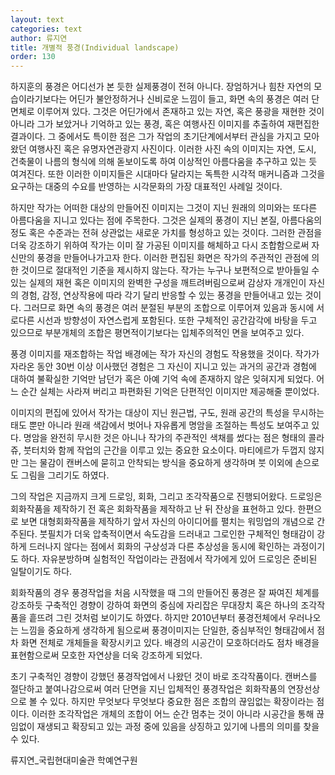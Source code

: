 ```yaml
---
layout: text
categories: text
author: 류지연
title: 개별적 풍경(Individual landscape)
order: 130
---
```


하지훈의 풍경은 어디선가 본 듯한 실제풍경이 전혀 아니다. 장엄하거나 힘찬 자연의 모습이라기보다는 어딘가 불안정하거나 신비로운 느낌이 들고, 화면 속의 풍경은 여러 단면체로 이루어져 있다. 그것은 어딘가에서 존재하고 있는 자연, 혹은 풍광을 재현한 것이 아니라 그가 보았거나 기억하고 있는 풍경, 혹은 여행사진 이미지를 추출하여 재편집한 결과이다. 그 중에서도 특이한 점은 그가 작업의 초기단계에서부터 관심을 가지고 모아왔던 여행사진 혹은 유명자연관광지 사진이다. 이러한 사진 속의 이미지는 자연, 도시, 건축물이 나름의 형식에 의해 돋보이도록 하여 이상적인 아름다움을 추구하고 있는 듯 여겨진다. 또한 이러한 이미지들은 시대마다 달라지는 독특한 시각적 매커니즘과 그것을 요구하는 대중의 수요를 반영하는 시각문화의 가장 대표적인 사례일 것이다.

하지만 작가는 어떠한 대상의 만들어진 이미지는 그것이 지닌 원래의 의미와는 또다른 아름다움을 지니고 있다는 점에 주목한다. 그것은 실제의 풍경이 지닌 본질, 아름다움의 정도 혹은 수준과는 전혀 상관없는 새로운 가치를 형성하고 있는 것이다. 그러한 관점을 더욱 강조하기 위하여 작가는 이미 잘 가공된 이미지를 해체하고 다시 조합함으로써 자신만의 풍경을 만들어나가고자 한다. 이러한 편집된 화면은 작가의 주관적인 관점에 의한 것이므로 절대적인 기준을 제시하지 않는다. 작가는 누구나 보편적으로 받아들일 수 있는 실제의 재현 혹은 이미지의 완벽한 구성을 깨트려버림으로써 감상자 개개인이 자신의 경험, 감정, 연상작용에 따라 각기 달리 반응할 수 있는 풍경을 만들어내고 있는 것이다. 그러므로 화면 속의 풍경은 여러 분절된 부분의 조합으로 이루어져 있음과 동시에 서로다른 시선과 방향성이 자연스럽게 포함된다. 또한 구체적인 공간감각에 바탕을 두고 있으므로 부분개체의 조합은 평면적이기보다는 입체주의적인 면을 보여주고 있다.

풍경 이미지를 재조합하는 작업 배경에는 작가 자신의 경험도 작용했을 것이다. 작가가 자라온 동안 30번 이상 이사했던 경험은 그 자신이 지니고 있는 과거의 공간과 경험에 대하여 불확실한 기억만 남던가 혹은 아예 기억 속에 존재하지 않은 잊혀지게 되었다. 어느 순간 실체는 사라져 버리고 파편화된 기억은 단편적인 이미지만 제공해줄 뿐이었다.

이미지의 편집에 있어서 작가는 대상이 지닌 원근법, 구도, 원래 공간의 특성을 무시하는 태도 뿐만 아니라 원래 색감에서 벗어나 자유롭게 명암을 조절하는 특성도 보여주고 있다. 명암을 완전히 무시한 것은 아니나 작가의 주관적인 색채를 썼다는 점은 형태의 콜라쥬, 붓터치와 함께 작업의 근간을 이루고 있는 중요한 요소이다. 마티에르가 두껍지 않지만 그는 물감이 캔버스에 묻히고 안착되는 방식을 중요하게 생각하며 붓 이외에 손으로도 그림을 그리기도 하였다.

그의 작업은 지금까지 크게 드로잉, 회화, 그리고 조각작품으로 진행되어왔다. 드로잉은 회화작품을 제작하기 전 혹은 회화작품을 제작하고 난 뒤 잔상을 표현하고 있다. 한편으로 보면 대형회화작품을 제작하기 앞서 자신의 아이디어를 펼치는 워밍업의 개념으로 간주된다. 붓필치가 더욱 압축적이면서 속도감을 드러내고 그로인한 구체적인 형태감이 강하게 드러나지 않다는 점에서 회화의 구상성과 다른 추상성을 동시에 확인하는 과정이기도 하다. 자유분방하며 실험적인 작업이라는 관점에서 작가에게 있어 드로잉은 준비된 일탈이기도 하다.

회화작품의 경우 풍경작업을 처음 시작했을 때 그의 만들어진 풍경은 잘 짜여진 체계를 강조하듯 구축적인 경향이 강하여 화면의 중심에 자리잡은 무대장치 혹은 하나의 조각작품을 흩뜨려 그린 것처럼 보이기도 하였다. 하지만 2010년부터 풍경전체에서 우러나오는 느낌을 중요하게 생각하게 됨으로써 풍경이미지는 단일한, 중심부적인 형태감에서 점차 화면 전체로 개체들을 확장시키고 있다. 배경의 시공간이 모호하더라도 점차 배경을 표현함으로써 모호한 자연상을 더욱 강조하게 되었다.

초기 구축적인 경향이 강했던 풍경작업에서 나왔던 것이 바로 조각작품이다. 캔버스를 절단하고 붙여나감으로써 여러 단면을 지닌 입체적인 풍경작업은 회화작품의 연장선상으로 볼 수 있다. 하지만 무엇보다 무엇보다 중요한 점은 조합의 끊임없는 확장이라는 점이다. 이러한 조각작업은 개체의 조합이 어느 순간 멈추는 것이 아니라 시공간을 통해 끊임없이 재생되고 확장되고 있는 과정 중에 있음을 상징하고 있기에 나름의 의미를 찾을 수 있다.

류지연_국립현대미술관 학예연구원
